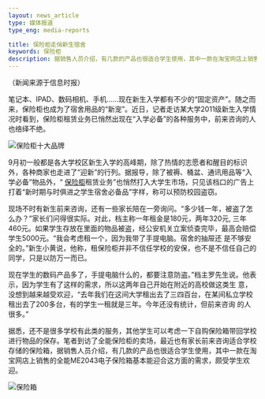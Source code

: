```yaml
---
layout: news_article
type: 媒体报道
type_eng: media-reports

title: 保险柜走俏新生宿舍
keywords: 保险柜
description: 据销售人员介绍，有几款的产品也很适合学生使用，其中一款在淘宝网店上销售的全能ME2043电子保险箱基本能迎合这方面的需求，颇受学生欢迎。
---
```

（新闻来源于信息时报）

笔记本、IPAD、数码相机、手机……现在新生入学都有不少的“固定资产”。随之而来，保险柜也成为了宿舍用品的“新宠”。近日，记者走访某大学2011级新生入学情况时看到，保险柜租赁业务已悄然出现在“入学必备”的各种服务中，前来咨询的人也络绎不绝。

![保险柜十大品牌](http://www.qnn.com.cn/image-news/id033101.jpg)

9月初一般都是各大学校区新生入学的高峰期，除了热情的志愿者和醒目的标识外，各种商家也走进了“迎新”的行列。据报导，除了被褥、桶盆、通讯用品等“入 学必备”物品外，“ [保险柜](http://www.qnn.com.cn/)租赁业务”也悄然打入大学生市场，只见该档口的广告上打着“新时期与时俱进之学生宿舍必备品”字样，称可以预防校园盗窃。

现场不时有新生前来咨询，还有一些家长陪在一旁询问。“多少钱一年，被盗了怎么办？”家长们问得很实际。对此，档主称一年租金是180元，两年320元, 三年460元。如果学生存放在里面的物品被盗，经公安机关立案侦查完毕，最高会赔偿学生5000元。“我会考虑租一个，因为我带了手提电脑。宿舍的抽屉还 是不够安全的。”新生小黄说，他称，租保险柜并非不信任学校的安保，也不是不信任自己的同学，只是以防万一而已。

现在学生的数码产品多了，手提电脑什么的，都要注意防盗。”档主罗先生说。他表示，因为学生有了这样的需求，所以这两年自己开始在附近的高校做这类生 意，没想到越来越受欢迎，“去年我们在这间大学租出去了三四百台，在某间私立学校租出去了200多台，有的学生一租就是三年。今年还没有统计，但前来咨询 的人很多。”

据悉，还不是很多学校有此类的服务，其他学生可以考虑一下自购保险箱带回学校进行物品的保存。笔者到访了全能保险柜的卖场，最近也有家长前来咨询适合学校 存储的保险箱，据销售人员介绍，有几款的产品也很适合学生使用，其中一款在淘宝网店上销售的全能ME2043电子保险箱基本能迎合这方面的需求，颇受学生欢迎。

![保险箱](http://www.qnn.com.cn/image-news/id033102.jpg)
